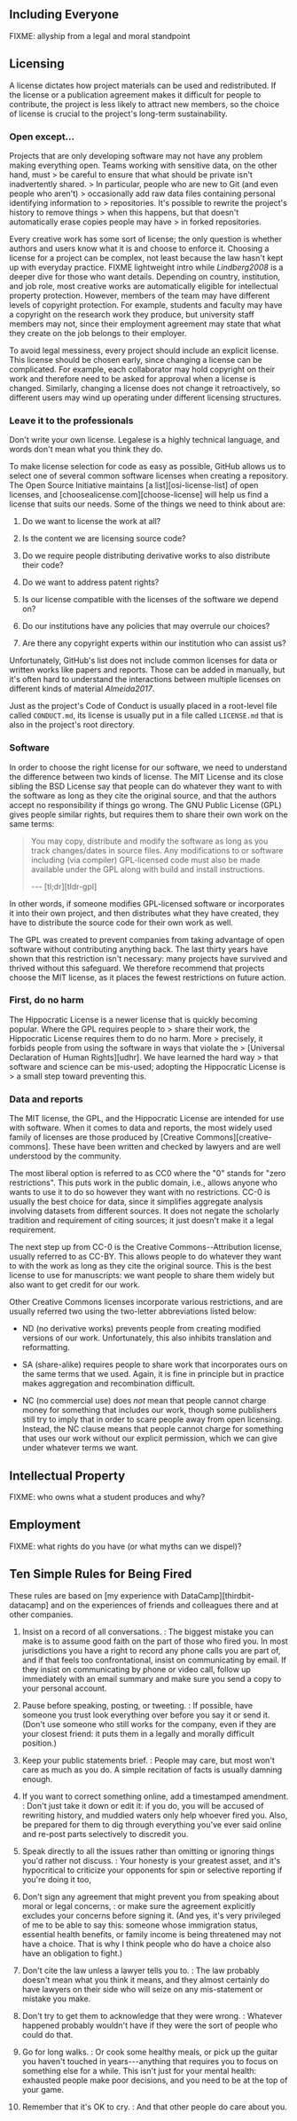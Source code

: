 ---
---

## Including Everyone

FIXME: allyship from a legal and moral standpoint

## Licensing

A license dictates how project materials can be used and redistributed.  If the
license or a publication agreement makes it difficult for people to contribute,
the project is less likely to attract new members, so the choice of license is
crucial to the project's long-term sustainability.

<div class="callout" markdown="1">

### Open except...

Projects that are only developing software may not have any problem making
everything open.  Teams working with sensitive data, on the other hand, must >
be careful to ensure that what should be private isn't inadvertently shared.  >
In particular, people who are new to Git (and even people who aren't) >
occasionally add raw data files containing personal identifying information to >
repositories.  It's possible to rewrite the project's history to remove things >
when this happens, but that doesn't automatically erase copies people may have >
in forked repositories.

</div>

Every creative work has some sort of license; the only question is whether
authors and users know what it is and choose to enforce it.  Choosing a license
for a project can be complex, not least because the law hasn't kept up with
everyday practice.  FIXME lightweight intro while <cite>Lindberg2008</cite> is a
deeper dive for those who want details.  Depending on country, institution, and
job role, most creative works are automatically eligible for intellectual
property protection.  However, members of the team may have different levels of
copyright protection.  For example, students and faculty may have a copyright on
the research work they produce, but university staff members may not, since
their employment agreement may state that what they create on the job belongs to
their employer.

To avoid legal messiness, every project should include an explicit license.
This license should be chosen early, since changing a license can be
complicated.  For example, each collaborator may hold copyright on their work
and therefore need to be asked for approval when a license is changed.
Similarly, changing a license does not change it retroactively, so different
users may wind up operating under different licensing structures.

<div class="callout" markdown="1">

### Leave it to the professionals

Don't write your own license.  Legalese is a highly technical language, and
words don't mean what you think they do.

</div>

To make license selection for code as easy as possible, GitHub allows us to
select one of several common software licenses when creating a repository.  The
Open Source Initiative maintains [a list][osi-license-list] of <span
g="open-license">open licenses</span>, and [choosealicense.com][choose-license]
will help us find a license that suits our needs.  Some of the things we need to
think about are:

1.  Do we want to license the work at all?

1.  Is the content we are licensing source code?

1.  Do we require people distributing derivative works to also distribute their code?

1.  Do we want to address patent rights?

1.  Is our license compatible with the licenses of the software we depend on?

1.  Do our institutions have any policies that may overrule our choices?

1.  Are there any copyright experts within our institution who can assist us?

Unfortunately, GitHub's list does not include common licenses for data or
written works like papers and reports.  Those can be added in manually, but it's
often hard to understand the interactions between multiple licenses on different
kinds of material <cite>Almeida2017</cite>.

Just as the project's Code of Conduct is usually placed in a root-level file
called `CONDUCT.md`, its license is usually put in a file called `LICENSE.md`
that is also in the project's root directory.

### Software

In order to choose the right license for our software, we need to understand the
difference between two kinds of license.  The <span g="mit-license">MIT
License</span> and its close sibling the <span g="bsd-license">BSD
License</span> say that people can do whatever they want to with the software as
long as they cite the original source, and that the authors accept no
responsibility if things go wrong.  The <span g="gpl">GNU Public License</span>
(GPL) gives people similar rights, but requires them to share their own work on
the same terms:

> You may copy, distribute and modify the software as long as you track
> changes/dates in source files.  Any modifications to or software including
> (via compiler) GPL-licensed code must also be made available under the GPL
> along with build and install instructions.
>
> --- [tl;dr][tldr-gpl]

In other words, if someone modifies GPL-licensed software or incorporates it
into their own project, and then distributes what they have created, they have
to distribute the source code for their own work as well.

The GPL was created to prevent companies from taking advantage of open software
without contributing anything back.  The last thirty years have shown that this
restriction isn't necessary: many projects have survived and thrived without
this safeguard.  We therefore recommend that projects choose the MIT license, as
it places the fewest restrictions on future action.

<div class="callout" markdown="1">

### First, do no harm

The <span g="hippocratic-license">Hippocratic License</span> is a newer license
that is quickly becoming popular.  Where the GPL requires people to > share
their work, the Hippocratic License requires them to do no harm.  More >
precisely, it forbids people from using the software in ways that violate the >
[Universal Declaration of Human Rights][udhr].  We have learned the hard way >
that software and science can be mis-used; adopting the Hippocratic License is >
a small step toward preventing this.

</div>

### Data and reports

The MIT license, the GPL, and the Hippocratic License are intended for use with
software.  When it comes to data and reports, the most widely used family of
licenses are those produced by [Creative Commons][creative-commons].  These have
been written and checked by lawyers and are well understood by the community.

The most liberal option is referred to as <span g="cc0">CC0</span> where the "0"
stands for "zero restrictions".  This puts work in the public domain, i.e.,
allows anyone who wants to use it to do so however they want with no
restrictions.  CC-0 is usually the best choice for data, since it simplifies
aggregate analysis involving datasets from different sources.  It does not
negate the scholarly tradition and requirement of citing sources; it just
doesn't make it a legal requirement.

The next step up from CC-0 is the Creative Commons--Attribution license, usually
referred to as <span g="cc-by">CC-BY</span>. This allows people to do whatever
they want to with the work as long as they cite the original source.  This is
the best license to use for manuscripts: we want people to share them widely but
also want to get credit for our work.

Other Creative Commons licenses incorporate various restrictions, and are
usually referred two using the two-letter abbreviations listed below:

- ND (no derivative works) prevents people from creating modified versions of
    our work.  Unfortunately, this also inhibits translation and reformatting.

- SA (share-alike) requires people to share work that incorporates ours on the
    same terms that we used.  Again, it is fine in principle but in practice
    makes aggregation and recombination difficult.

- NC (no commercial use) does *not* mean that people cannot charge money for
    something that includes our work, though some publishers still try to imply
    that in order to scare people away from open licensing.  Instead, the NC
    clause means that people cannot charge for something that uses our work
    without our explicit permission, which we can give under whatever terms we
    want.

## Intellectual Property

FIXME: who owns what a student produces and why?

## Employment

FIXME: what rights do you have (or what myths can we dispel)?

## Ten Simple Rules for Being Fired

These rules are based on [my experience with DataCamp][thirdbit-datacamp] and on
the experiences of friends and colleagues there and at other companies.

1. Insist on a record of all conversations.
:   The biggest mistake you can make is to assume good faith on the part of
    those who fired you.  In most jurisdictions you have a right to record any
    phone calls you are part of, and if that feels too confrontational, insist
    on communicating by email.  If they insist on communicating by phone or
    video call, follow up immediately with an email summary and make sure you
    send a copy to your personal account.

2. Pause before speaking, posting, or tweeting.
:   If possible, have someone you trust look everything over before you say it
    or send it.  (Don't use someone who still works for the company, even if
    they are your closest friend: it puts them in a legally and morally
    difficult position.)

3. Keep your public statements brief.
:   People may care, but most won't care as much as you do.  A simple recitation
    of facts is usually damning enough.

4. If you want to correct something online, add a timestamped amendment.
:   Don't just take it down or edit it: if you do, you will be accused of
    rewriting history, and muddied waters only help whoever fired you.  Also, be
    prepared for them to dig through everything you've ever said online and
    re-post parts selectively to discredit you.

5. Speak directly to all the issues rather than omitting or ignoring things you'd rather not discuss.
:   Your honesty is your greatest asset, and it's hypocritical to criticize your
    opponents for spin or selective reporting if you're doing it too,

6. Don't sign any agreement that might prevent you from speaking about moral or legal concerns,
:   or make sure the agreement explicitly excludes your concerns before signing
    it.  (And yes, it's very privileged of me to be able to say this: someone
    whose immigration status, essential health benefits, or family income is
    being threatened may not have a choice.  That is why I think people who do
    have a choice also have an obligation to fight.)

7. Don't cite the law unless a lawyer tells you to.
:   The law probably doesn't mean what you think it means, and they almost
    certainly do have lawyers on their side who will seize on any mis-statement
    or mistake you make.

8. Don't try to get them to acknowledge that they were wrong.
:   Whatever happened probably wouldn't have if they were the sort of people who
    could do that.

9. Go for long walks.
:   Or cook some healthy meals, or pick up the guitar you haven't touched in
    years---anything that requires you to focus on something else for a while.
    This isn't just for your mental health: exhausted people make poor
    decisions, and you need to be at the top of your game.

10. Remember that it's OK to cry.
:   And that other people do care about you.

